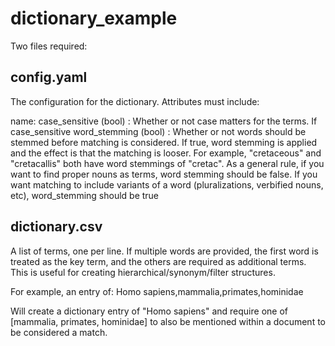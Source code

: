 # dictionary_example

Two files required:

## config.yaml
The configuration for the dictionary. Attributes must include:

name:
case_sensitive (bool) : Whether or not case matters for the terms. If case_sensitive
word_stemming (bool) : Whether or not words should be stemmed before matching is considered. If true, word stemming is applied and the effect is that the matching is looser. For example, "cretaceous" and "cretacallis" both have word stemmings of "cretac". As a general rule, if you want to find proper nouns as terms, word stemming should be false. If you want matching to include variants of a word (pluralizations, verbified nouns, etc), word_stemming should be true

## dictionary.csv

A list of terms, one per line.
If multiple words are provided, the first word is treated as the key term,
and the others are required as additional terms. This is useful
for creating hierarchical/synonym/filter structures. 

For example, an entry of:
Homo sapiens,mammalia,primates,hominidae

Will create a dictionary entry of "Homo sapiens" and require one of [mammalia, primates, hominidae] to also be mentioned within a document to be considered a match.


